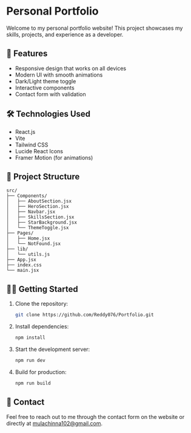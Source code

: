 # Personal Portfolio

Welcome to my personal portfolio website! This project showcases my skills, projects, and experience as a developer.

## 🚀 Features

- Responsive design that works on all devices
- Modern UI with smooth animations
- Dark/Light theme toggle
- Interactive components
- Contact form with validation

## 🛠️ Technologies Used

- React.js
- Vite
- Tailwind CSS
- Lucide React Icons
- Framer Motion (for animations)

## 📁 Project Structure

```
src/
├── Components/
│   ├── AboutSection.jsx
│   ├── HeroSection.jsx
│   ├── Navbar.jsx
│   ├── SkillsSection.jsx
│   ├── StarBackground.jsx
│   └── ThemeToggle.jsx
├── Pages/
│   ├── Home.jsx
│   └── NotFound.jsx
├── lib/
│   └── utils.js
├── App.jsx
├── index.css
└── main.jsx
```

## 🏃‍♂️ Getting Started

1. Clone the repository:
   ```bash
   git clone https://github.com/Reddy076/Portfolio.git
   ```

2. Install dependencies:
   ```bash
   npm install
   ```

3. Start the development server:
   ```bash
   npm run dev
   ```

4. Build for production:
   ```bash
   npm run build
   ```

## 📧 Contact

Feel free to reach out to me through the contact form on the website or directly at [mulachinna102@gmail.com](mailto:mulachinna102@gmail.com).
